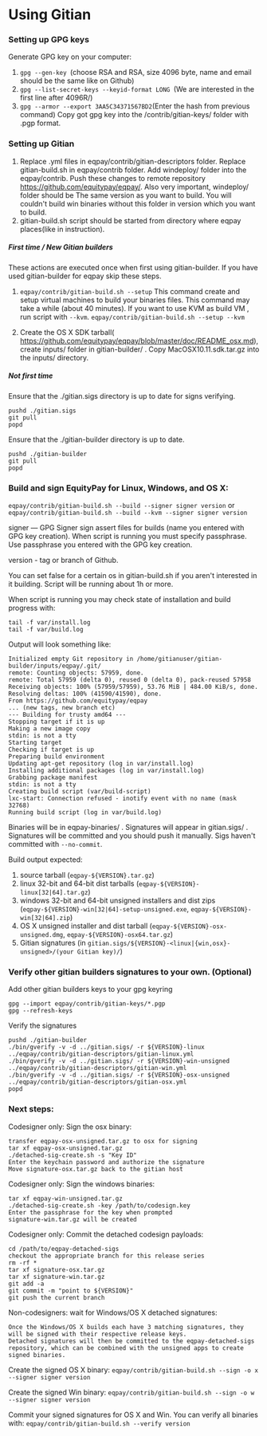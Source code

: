 Using Gitian
====================
### Setting up GPG keys
Generate GPG key on your computer:
1. ```gpg --gen-key ```(choose RSA and RSA, size 4096 byte, name and email should be the same like on Github)
2. ```gpg --list-secret-keys --keyid-format LONG ```(We are interested in the first line after 4096R/)
3. ```gpg --armor --export 3AA5C34371567BD2```(Enter the hash from previous command)
Copy got gpg key into the /contrib/gitian-keys/ folder with .pgp format.
### Setting up Gitian
1. Replace .yml files in eqpay/contrib/gitian-descriptors folder. Replace gitian-build.sh in eqpay/contrib folder. Add windeploy/ folder into the eqpay/contrib. Push these changes to remote repository https://github.com/equitypay/eqpay/. Also very important, windeploy/ folder should be The same version as you want to build. You will couldn't build win binaries without this folder in version which you want to build.
2. gitian-build.sh script should be started from directory where eqpay places(like in instruction).
##### First time / New Gitian builders
These actions are executed once when first using gitian-builder. If you have used gitian-builder for eqpay skip these steps.
1. ```eqpay/contrib/gitian-build.sh --setup``` This command create and setup virtual machines to build your binaries files. This command may take a while (about 40 minutes). If you want to use KVM as build VM , run script with ```--kvm```.
    ```eqpay/contrib/gitian-build.sh --setup --kvm```

2. Create the OS X SDK tarball( https://github.com/equitypay/eqpay/blob/master/doc/README_osx.md), create inputs/ folder in gitian-builder/ . Copy MacOSX10.11.sdk.tar.gz into the inputs/ directory.
##### Not first time
Ensure that the ./gitian.sigs directory is up to date for signs verifying.

    pushd ./gitian.sigs
    git pull
    popd

Ensure that the ./gitian-builder directory is up to date.

    pushd ./gitian-builder
    git pull
    popd

### Build and sign EquityPay for Linux, Windows, and OS X:

  ```eqpay/contrib/gitian-build.sh --build --signer signer version``` or 
  ```eqpay/contrib/gitian-build.sh --build --kvm --signer signer version```

signer — GPG Signer sign assert files for builds (name you entered with GPG key creation). When script is running you must specify passphrase. Use passphrase you entered with the GPG key creation. 

version - tag or branch of Github.

You can set false for a certain os in gitian-build.sh if you aren't interested in it building.
Script will be running about 1h or more.

When script is running you may check state of installation and build progress with:

    tail -f var/install.log
    tail -f var/build.log
    
Output will look something like:
    
    Initialized empty Git repository in /home/gitianuser/gitian-builder/inputs/eqpay/.git/
    remote: Counting objects: 57959, done.
    remote: Total 57959 (delta 0), reused 0 (delta 0), pack-reused 57958
    Receiving objects: 100% (57959/57959), 53.76 MiB | 484.00 KiB/s, done.
    Resolving deltas: 100% (41590/41590), done.
    From https://github.com/equitypay/eqpay
    ... (new tags, new branch etc)
    --- Building for trusty amd64 ---
    Stopping target if it is up
    Making a new image copy
    stdin: is not a tty
    Starting target
    Checking if target is up
    Preparing build environment
    Updating apt-get repository (log in var/install.log)
    Installing additional packages (log in var/install.log)
    Grabbing package manifest
    stdin: is not a tty
    Creating build script (var/build-script)
    lxc-start: Connection refused - inotify event with no name (mask 32768)
    Running build script (log in var/build.log)


Binaries will be in eqpay-binaries/ . Signatures will appear in gitian.sigs/ . Signatures will be committed and you should push it manually. Sigs haven't committed with ```--no-commit```.

Build output expected:

  1. source tarball (`eqpay-${VERSION}.tar.gz`)
  2. linux 32-bit and 64-bit dist tarballs (`eqpay-${VERSION}-linux[32|64].tar.gz`)
  3. windows 32-bit and 64-bit unsigned installers and dist zips (`eqpay-${VERSION}-win[32|64]-setup-unsigned.exe`, `eqpay-${VERSION}-win[32|64].zip`)
  4. OS X unsigned installer and dist tarball (`eqpay-${VERSION}-osx-unsigned.dmg`, `eqpay-${VERSION}-osx64.tar.gz`)
  5. Gitian signatures (in `gitian.sigs/${VERSION}-<linux|{win,osx}-unsigned>/(your Gitian key)/`)

### Verify other gitian builders signatures to your own. (Optional)

Add other gitian builders keys to your gpg keyring

    gpg --import eqpay/contrib/gitian-keys/*.pgp
    gpg --refresh-keys

Verify the signatures

    pushd ./gitian-builder
    ./bin/gverify -v -d ../gitian.sigs/ -r ${VERSION}-linux ../eqpay/contrib/gitian-descriptors/gitian-linux.yml
    ./bin/gverify -v -d ../gitian.sigs/ -r ${VERSION}-win-unsigned ../eqpay/contrib/gitian-descriptors/gitian-win.yml
    ./bin/gverify -v -d ../gitian.sigs/ -r ${VERSION}-osx-unsigned ../eqpay/contrib/gitian-descriptors/gitian-osx.yml
    popd

### Next steps:

Codesigner only: Sign the osx binary:

    transfer eqpay-osx-unsigned.tar.gz to osx for signing
    tar xf eqpay-osx-unsigned.tar.gz
    ./detached-sig-create.sh -s "Key ID"
    Enter the keychain password and authorize the signature
    Move signature-osx.tar.gz back to the gitian host

Codesigner only: Sign the windows binaries:

    tar xf eqpay-win-unsigned.tar.gz
    ./detached-sig-create.sh -key /path/to/codesign.key
    Enter the passphrase for the key when prompted
    signature-win.tar.gz will be created

Codesigner only: Commit the detached codesign payloads:

    cd /path/to/eqpay-detached-sigs
    checkout the appropriate branch for this release series
    rm -rf *
    tar xf signature-osx.tar.gz
    tar xf signature-win.tar.gz
    git add -a
    git commit -m "point to ${VERSION}"
    git push the current branch

Non-codesigners: wait for Windows/OS X detached signatures:

    Once the Windows/OS X builds each have 3 matching signatures, they will be signed with their respective release keys.
    Detached signatures will then be committed to the eqpay-detached-sigs repository, which can be combined with the unsigned apps to create signed binaries.

Create the signed OS X binary:
```eqpay/contrib/gitian-build.sh --sign -o x --signer signer version```

Create the signed Win binary:
```eqpay/contrib/gitian-build.sh --sign -o w --signer signer version```

Commit your signed signatures for OS X and Win.
You can verify all binaries with:
```eqpay/contrib/gitian-build.sh --verify version```